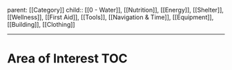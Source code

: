 parent: [[Category]]
child:: [[0 - Water]], [[Nutrition]], [[Energy]], [[Shelter]], [[Wellness]], [[First Aid]], [[Tools]], [[Navigation & Time]], [[Equipment]], [[Building]], [[Clothing]]

---

# Area of Interest TOC
